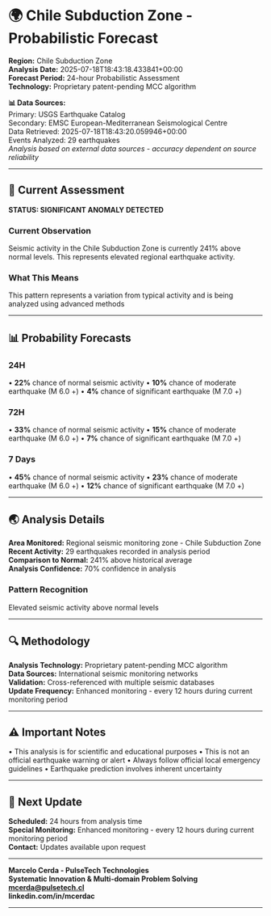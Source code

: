 # 🌍 Chile Subduction Zone - Probabilistic Forecast

**Region:** Chile Subduction Zone  
**Analysis Date:** 2025-07-18T18:43:18.433841+00:00  
**Forecast Period:** 24-hour Probabilistic Assessment  
**Technology:** Proprietary patent-pending MCC algorithm  

**📊 Data Sources:**  
Primary: USGS Earthquake Catalog  
Secondary: EMSC European-Mediterranean Seismological Centre  
Data Retrieved: 2025-07-18T18:43:20.059946+00:00  
Events Analyzed: 29 earthquakes  
*Analysis based on external data sources - accuracy dependent on source reliability*

---

## 🎯 Current Assessment

**STATUS: SIGNIFICANT ANOMALY DETECTED**

### Current Observation
Seismic activity in the Chile Subduction Zone is currently 241% above normal levels. This represents elevated regional earthquake activity.

### What This Means
This pattern represents a variation from typical activity and is being analyzed using advanced methods

---

## 📊 Probability Forecasts

### 24H
• **22%** chance of normal seismic activity
• **10%** chance of moderate earthquake (M 6.0 +)
• **4%** chance of significant earthquake (M 7.0 +)

### 72H
• **33%** chance of normal seismic activity
• **15%** chance of moderate earthquake (M 6.0 +)
• **7%** chance of significant earthquake (M 7.0 +)

### 7 Days
• **45%** chance of normal seismic activity
• **23%** chance of moderate earthquake (M 6.0 +)
• **12%** chance of significant earthquake (M 7.0 +)

---

## 🌏 Analysis Details
**Area Monitored:** Regional seismic monitoring zone - Chile Subduction Zone  
**Recent Activity:** 29 earthquakes recorded in analysis period  
**Comparison to Normal:** 241% above historical average  
**Analysis Confidence:** 70% confidence in analysis  

### Pattern Recognition
Elevated seismic activity above normal levels

---

## 🔍 Methodology
**Analysis Technology:** Proprietary patent-pending MCC algorithm  
**Data Sources:** International seismic monitoring networks  
**Validation:** Cross-referenced with multiple seismic databases  
**Update Frequency:** Enhanced monitoring - every 12 hours during current monitoring period  

---

## ⚠️ Important Notes
• This analysis is for scientific and educational purposes
• This is not an official earthquake warning or alert
• Always follow official local emergency guidelines
• Earthquake prediction involves inherent uncertainty

---

## 📅 Next Update
**Scheduled:** 24 hours from analysis time  
**Special Monitoring:** Enhanced monitoring - every 12 hours during current monitoring period  
**Contact:** Updates available upon request  

---

**Marcelo Cerda - PulseTech Technologies**  
**Systematic Innovation & Multi-domain Problem Solving**  
**mcerda@pulsetech.cl**  
**linkedin.com/in/mcerdac**

---
